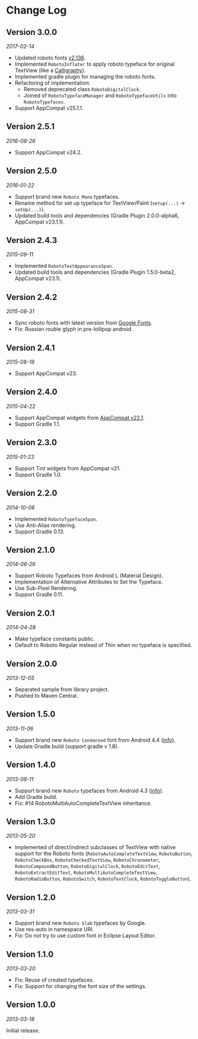 Change Log
==========


## Version 3.0.0

_2017-02-14_

 * Updated roboto fonts [v2.136](https://github.com/google/roboto/releases/tag/v2.136).
 * Implemented `RobotoInflater` to apply roboto typeface for original TextView (like a [Calligraphy](https://github.com/chrisjenx/Calligraphy)).
 * Implemented gradle plugin for managing the roboto fonts.
 * Refactoring of implementation: 
   - Removed deprecated class `RobotoDigitalClock`.
   - Joined of `RobotoTypefaceManager` and `RobotoTypefaceUtils` into `RobotoTypefaces`.
 * Support AppCompat v25.1.1.


## Version 2.5.1

_2016-08-26_

 * Support AppCompat v24.2.


## Version 2.5.0

_2016-01-22_

 * Support brand new `Roboto Mono` typefaces.
 * Rename method for set up typeface for TextView/Paint (`setup(...)` -> `setUp(...)`).
 * Updated build tools and dependencies (Gradle Plugin 2.0.0-alpha6, AppCompat v23.1.1).


## Version 2.4.3

_2015-09-11_

 * Implemented `RobotoTextAppearanceSpan`.
 * Updated build tools and dependencies (Gradle Plugin 1.5.0-beta2, AppCompat v23.1).


## Version 2.4.2

_2015-08-31_

 * Sync roboto fonts with latest version from [Google Fonts](https://www.google.com/fonts/specimen/Roboto).
 * Fix: Russian rouble glyph in pre-lollipop android.


## Version 2.4.1

_2015-08-19_

 * Support AppCompat v23.


## Version 2.4.0

_2015-04-22_

 * Support AppCompat widgets from [AppCompat v22.1](http://android-developers.blogspot.ru/2015/04/android-support-library-221.html).
 * Support Gradle 1.1.


## Version 2.3.0

_2015-01-23_

 * Support Tint widgets from AppCompat v21.
 * Support Gradle 1.0.


## Version 2.2.0

_2014-10-06_

 * Implemented `RobotoTypefaceSpan`.
 * Use Anti-Alias rendering.
 * Support Gradle 0.13.


## Version 2.1.0

_2014-06-26_

 * Support Roboto Typefaces from Android L (Material Design).
 * Implementation of Alternative Attributes to Set the Typeface.
 * Use Sub-Pixel Rendering.
 * Support Gradle 0.11.


## Version 2.0.1

_2014-04-28_

 * Make typeface constants public.
 * Default to Roboto Regular instead of Thin when no typeface is specified.


## Version 2.0.0

_2013-12-05_

 * Separated sample from library project.
 * Pushed to Maven Central.


## Version 1.5.0

_2013-11-06_

 * Support brand new `Roboto Condensed` font from Android 4.4 ([info](http://www.theverge.com/2013/10/31/5049672/android-kit-kat-4-4-google-software-operating-system)).
 * Update Gradle build (support gradle v 1.8).


## Version 1.4.0

_2013-08-11_

 * Support brand new `Roboto` typefaces from Android 4.3 ([info](http://www.androidpolice.com/2013/06/29/typeface-teardown-roboto-gets-a-facelift-in-android-4-3/)).
 * Add Gradle build.
 * Fix: #14 RobotoMultiAutoCompleteTextView inheritance.


## Version 1.3.0

_2013-05-20_

 * Implemented of direct/indirect subclasses of TextView with native support for the Roboto fonts (`RobotoAutoCompleteTextView`, `RobotoButton`, `RobotoCheckBox`, `RobotoCheckedTextView`, `RobotoChronometer`, `RobotoCompoundButton`, `RobotoDigitalClock`, `RobotoEditText`, `RobotoExtractEditText`, `RobotoMultiAutoCompleteTextView`, `RobotoRadioButton`, `RobotoSwitch`, `RobotoTextClock`, `RobotoToggleButton`).


## Version 1.2.0

_2013-03-31_

 * Support brand new `Roboto Slab` typefaces by Google.
 * Use res-auto in namespace URI.
 * Fix: Do not try to use custom font in Eclipse Layout Editor.


## Version 1.1.0

_2013-03-20_

 * Fix: Reuse of created typefaces.
 * Fix: Support for changing the font size of the settings.


## Version 1.0.0

_2013-03-18_

Initial release.
